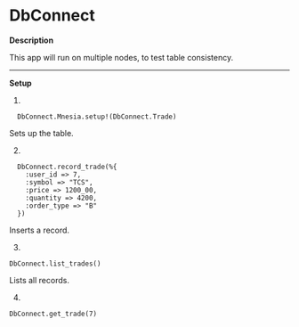 # DbConnect

**Description**

This app will run on multiple nodes, to test table consistency.  

---

**Setup**

1.

```
  DbConnect.Mnesia.setup!(DbConnect.Trade)
```
Sets up the table.

2. 
```
  DbConnect.record_trade(%{
    :user_id => 7,
    :symbol => "TCS",
    :price => 1200_00,
    :quantity => 4200,
    :order_type => "B"
  })
```
Inserts a record.

3.
```
DbConnect.list_trades()
```
Lists all records.

4. 
```
DbConnect.get_trade(7)
```
